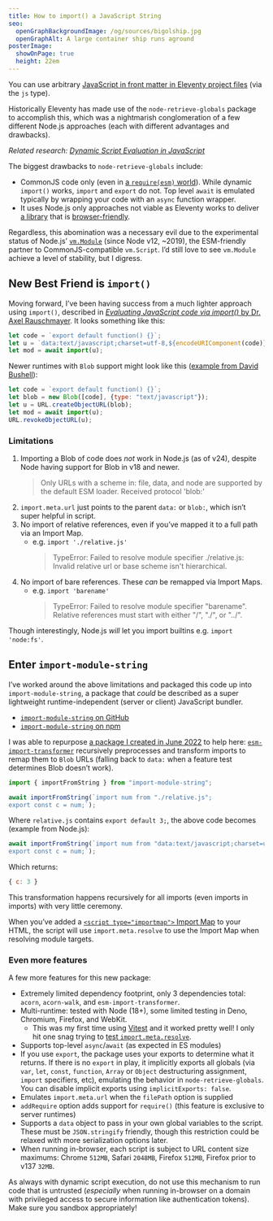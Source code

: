 ```yaml
---
title: How to import() a JavaScript String
seo:
  openGraphBackgroundImage: /og/sources/bigolship.jpg
  openGraphAlt: A large container ship runs aground
posterImage:
  showOnPage: true
  height: 22em
---
```

You can use arbitrary [JavaScript in front matter in Eleventy project files](https://www.11ty.dev/docs/data-frontmatter/#java-script-front-matter) (via the  `js` type).

Historically Eleventy has made use of the `node-retrieve-globals` package to accomplish this, which was a nightmarish conglomeration of a few different Node.js approaches (each with different advantages and drawbacks).

_Related research: [Dynamic Script Evaluation in JavaScript](https://github.com/zachleat/javascript-eval-modules)_

The biggest drawbacks to `node-retrieve-globals` include:

- CommonJS code only (even in [a `require(esm)` world](https://joyeecheung.github.io/blog/2024/03/18/require-esm-in-node-js/)). While dynamic `import()` works, `import` and `export` do not. Top level `await` is emulated typically by wrapping your code with an `async` function wrapper.
- It uses Node.js only approaches not viable as Eleventy works to deliver [a library](https://fediverse.zachleat.com/@zachleat/114434795493653605) that is [browser-friendly](https://neighborhood.11ty.dev/@11ty/114519676689929120).

Regardless, this abomination was a necessary evil due to the experimental status of Node.js’ [`vm.Module`](https://nodejs.org/docs/latest/api/vm.html#class-vmmodule) (since Node v12, ~2019), the ESM-friendly partner to CommonJS-compatible `vm.Script`. I’d still love to see `vm.Module` achieve a level of stability, but I digress.

## New Best Friend is `import()`

Moving forward, I’ve been having success from a much lighter approach using `import()`, described in [_Evaluating JavaScript code via import()_ by Dr. Axel Rauschmayer](https://2ality.com/2019/10/eval-via-import.html). It looks something like this:

```js
let code = `export default function() {}`;
let u = `data:text/javascript;charset=utf-8,${encodeURIComponent(code)}`;
let mod = await import(u);
```

Newer runtimes with `Blob` support might look like this ([example from David Bushell](https://github.com/dbushell/dinossr/blob/f555a4231c230aebc563194fc88778eb58270879/src/bundle/import.ts#L13-L16)):

```js
let code = `export default function() {}`;
let blob = new Blob([code], {type: "text/javascript"});
let u = URL.createObjectURL(blob);
let mod = await import(u);
URL.revokeObjectURL(u);
```

### Limitations

1. Importing a Blob of code does _not_ work in Node.js (as of v24), despite Node having support for Blob in v18 and newer.
	> Only URLs with a scheme in: file, data, and node are supported by the default ESM loader. Received protocol \'blob:\'
1. `import.meta.url` just points to the parent `data:` or `blob:`, which isn’t super helpful in script.
1. No import of relative references, even if you’ve mapped it to a full path via an Import Map.
	- e.g. `import './relative.js'`
		> TypeError: Failed to resolve module specifier ./relative.js: Invalid relative url or base scheme isn't hierarchical.
1. No import of bare references. These _can_ be remapped via Import Maps.
	- e.g. `import 'barename'`
		> TypeError: Failed to resolve module specifier "barename". Relative references must start with either "/", "./", or "../".

Though interestingly, Node.js _will_ let you import builtins e.g. `import 'node:fs'`.

## Enter `import-module-string`

I’ve worked around the above limitations and packaged this code up into `import-module-string`, a package that _could_ be described as a super lightweight runtime-independent (server or client) JavaScript bundler.

- [`import-module-string` on GitHub](https://github.com/zachleat/import-module-string)
- [`import-module-string` on npm](https://www.npmjs.com/package/import-module-string)

I was able to repurpose [a package I created in June 2022](/web/esm-import-transformer/) to help here: [`esm-import-transformer`](https://github.com/zachleat/esm-import-transformer) recursively preprocesses and transform imports to remap them to `Blob` URLs (falling back to `data:` when a feature test determines Blob doesn’t work).

```js
import { importFromString } from "import-module-string";

await importFromString(`import num from "./relative.js";
export const c = num;`);
```

Where `relative.js` contains `export default 3;`, the above code becomes (example from Node.js):

```js
await importFromString(`import num from "data:text/javascript;charset=utf-8,export%20default%203%3B";
export const c = num;`);
```

Which returns:

```js
{ c: 3 }
```

This transformation happens recursively for all imports (even imports in imports) with very little ceremony.

When you’ve added a [`<script type="importmap">` Import Map](https://developer.mozilla.org/en-US/docs/Web/HTML/Reference/Elements/script/type/importmap) to your HTML, the script will use `import.meta.resolve` to use the Import Map when resolving module targets.

### Even more features

A few more features for this new package:

- Extremely limited dependency footprint, only 3 dependencies total: `acorn`, `acorn-walk`, and `esm-import-transformer`.
- Multi-runtime: tested with Node (18+), some limited testing in Deno, Chromium, Firefox, and WebKit.
	- This was my first time using [Vitest](https://vitest.dev/) and it worked pretty well! I only hit one snag trying to [test `import.meta.resolve`](https://github.com/vitest-dev/vitest/issues/6953).
- Supports top-level `async`/`await` (as expected in ES modules)
- If you use `export`, the package uses your exports to determine what it returns. If there is no `export` in play, it implicitly exports all globals (via `var`, `let`, `const`, `function`, `Array` or `Object` destructuring assignment, `import` specifiers, etc), emulating the behavior in `node-retrieve-globals`. You can disable implicit exports using `implicitExports: false`.
- Emulates `import.meta.url` when the `filePath` option is supplied
- `addRequire` option adds support for `require()` (this feature is exclusive to server runtimes)
- Supports a `data` object to pass in your own global variables to the script. These must be `JSON.stringify` friendly, though this restriction could be relaxed with more serialization options later.
- When running in-browser, each script is subject to URL content size maximums: Chrome `512MB`, Safari `2048MB`, Firefox `512MB`, Firefox prior to v137 `32MB`.

As always with dynamic script execution, do not use this mechanism to run code that is untrusted (_especially_ when running in-browser on a domain with privileged access to secure information like authentication tokens). Make sure you sandbox appropriately!